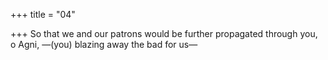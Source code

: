 +++
title = "04"

+++
So that we and our patrons would be further propagated through  you, o Agni,
—(you) blazing away the bad for us—